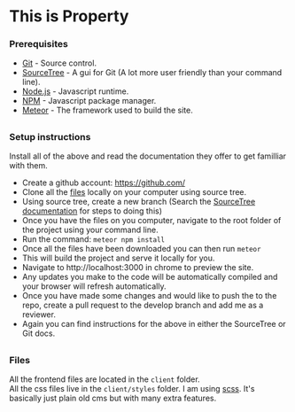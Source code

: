 # This is Property

### Prerequisites

* [Git](https://git-scm.com/downloads) - Source control.
* [SourceTree](https://www.sourcetreeapp.com/) - A gui for Git (A lot more user friendly than your command line).
* [Node.js](https://nodejs.org/) - Javascript runtime.
* [NPM](https://www.npmjs.com/get-npm) - Javascript package manager.
* [Meteor](https://www.meteor.com/) - The framework used to build the site.

##

### Setup instructions

Install all of the above and read the documentation they offer to get familliar with them.

* Create a github account: https://github.com/
* Clone all the [files](https://github.com/ashmore11/property-app) locally on your computer using source tree.
* Using source tree, create a new branch (Search the [SourceTree documentation](https://confluence.atlassian.com/get-started-with-sourcetree?_ga=2.131188687.1985036612.1498485832-174749162.1498485832) for steps to doing this)
* Once you have the files on you computer, navigate to the root folder of the project using your command line.
* Run the command: ```meteor npm install```
* Once all the files have been downloaded you can then run ```meteor```
* This will build the project and serve it locally for you.
* Navigate to http://localhost:3000 in chrome to preview the site.
* Any updates you make to the code will be automatically compiled and your browser will refresh automatically.
* Once you have made some changes and would like to push the to the repo, create a pull request to the develop branch and add me as a reviewer.
* Again you can find instructions for the above in either the SourceTree or Git docs.

##

### Files
All the frontend files are located in the ```client``` folder. <br>
All the css files live in the ```client/styles``` folder. I am using [scss](http://sass-lang.com/). It's basically just plain old cms but with many extra features.